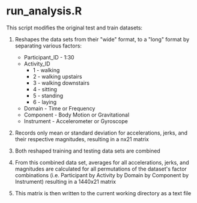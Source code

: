run_analysis.R
==================================

This script modifies the original test and train datasets: <br>
1. Reshapes the data sets from their "wide" format, to a "long" format by separating various factors:
   + Participant_ID - 1:30
   + Activity_ID
      + 1 - walking
      + 2 - walking upstairs
      + 3 - walking downstairs
      + 4 - sitting
      + 5 - standing
      + 6 - laying
   + Domain - Time or Frequency
   + Component - Body Motion or Gravitational
   + Instrument - Accelerometer or Gyroscope <br>


2. Records only mean or standard deviation for accelerations, jerks, and their respective magnitudes, resulting in a nx21 matrix
3. Both reshaped training and testing data sets are combined
4. From this combined data set, averages for all accelerations, jerks, and magnitudes are calculated for all permutations of the dataset's factor combinations (i.e. Participant by Activity by Domain by Component by Instrument) resulting in a 1440x21 matrix
5. This matrix is then written to the current working directory as a text file
